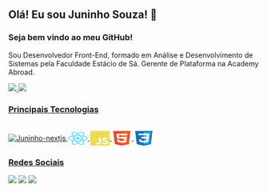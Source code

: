 ## Olá! Eu sou Juninho Souza! 👋

### Seja bem vindo ao meu GitHub!


Sou Desenvolvedor Front-End, formado em Análise e Desenvolvimento de Sistemas pela Faculdade Estácio de Sá.
Gerente de Plataforma na Academy Abroad.

<div>
  <a href="https://github.com/JuninhoSouza25" >
  <img width="50%" src="https://github-readme-stats.vercel.app/api?username=JuninhoSouza25&show_icons=true&theme=dracula&include_all_commits=true&count_private=true"/>
  <img width="50%" src="https://github-readme-stats.vercel.app/api/top-langs/?username=JuninhoSouza25&langs_count=7&theme=dracula"/>  
</div> 
  
### Principais Tecnologias
  
<div style="display: inline_block"><br>
  <img align="center" alt="Juninho-nextjs" height="30" width="40" src="https://cdn.jsdelivr.net/gh/devicons/devicon/icons/nextjs/nextjs-original.svg">
  <img align="center" alt="Juninho-react" height="30" width="40" src="https://raw.githubusercontent.com/devicons/devicon/master/icons/react/react-original.svg">
  <img align="center" alt="Juninho-Js" height="30" width="40" src="https://raw.githubusercontent.com/devicons/devicon/master/icons/javascript/javascript-plain.svg">
  <img align="center" alt="Juninho-HTML" height="30" width="40" src="https://raw.githubusercontent.com/devicons/devicon/master/icons/html5/html5-original.svg">
  <img align="center" alt="Juninho-CSS" height="30" width="40" src="https://raw.githubusercontent.com/devicons/devicon/master/icons/css3/css3-original.svg">
</div>

  
### Redes Sociais
  
  <a href="https://instagram.com/juninhosouza25" target="_blank"><img src="https://img.shields.io/badge/-instagram-ff69b4" target="_blank"></a>
  <a href="https://www.linkedin.com/in/eugeniopacelli2506/" target="_blank"><img src="https://img.shields.io/badge/-linkedin-blue" target="_blank"></a>
  <a href="https://www.facebook.com/juninho.souza.752/" target="_blank"><img src="https://img.shields.io/badge/-facebook-blue" target="_blank"></a>
  

  
